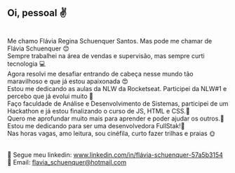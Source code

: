 

## Oi, pessoal :v:
<br/>Me chamo Flávia Regina Schuenquer Santos. Mas pode me chamar de  Flávia Schuenquer :blush: 
<br/>Sempre trabalhei na área de vendas e supervisão, mas sempre curti tecnologia :computer:
<br/>Agora resolvi me desafiar entrando de cabeça nesse mundo tão maravilhoso e que já estou apaixonada :heart_eyes:
<br/>Estou me dedicando as aulas da NLW da Rocketseat. Participei da NLW#1 e percebo que já evolui muito :dancer:
<br/>Faço faculdade de Análise e Desenvolvimento de Sistemas, participei de um Hackathon e já estou finalizando o curso de JS, HTML e CSS.:punch: 
<br/>Quero me aprofundar muito mais para aprender e poder ajudar os outros.:purple_heart: 
<br/>Estou me dedicando para ser uma desenvolvedora FullStak!:raised_hands:
<br/>Nas horas vagas, amo leitura, sou cinéfila, curto fazer trilhas e praias :sun_with_face:

<br/>💬 Segue meu linkedin: www.linkedin.com/in/flávia-schuenquer-57a5b3154 
<br/>👋 Email: flavia_schuenquer@hotmail.com
   

